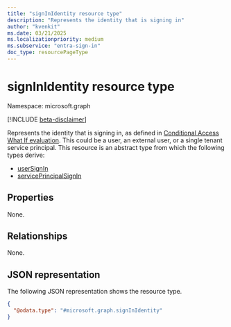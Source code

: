 ```yaml
---
title: "signInIdentity resource type"
description: "Represents the identity that is signing in"
author: "kvenkit"
ms.date: 03/21/2025
ms.localizationpriority: medium
ms.subservice: "entra-sign-in"
doc_type: resourcePageType
---
```


# signInIdentity resource type

Namespace: microsoft.graph

[!INCLUDE [beta-disclaimer](../../includes/beta-disclaimer.md)]

Represents the identity that is signing in, as defined in [Conditional Access What If evaluation](../api/conditionalaccessroot-evaluate.md). This could be a user, an external user, or a single tenant service principal. This resource is an abstract type from which the following types derive:
- [userSignIn](../resources/usersignin.md)
- [servicePrincipalSignIn](../resources/serviceprincipalsignin.md)

## Properties
None.

## Relationships
None.

## JSON representation
The following JSON representation shows the resource type.
<!-- {
  "blockType": "resource",
  "@odata.type": "microsoft.graph.signInIdentity"
}
-->
``` json
{
  "@odata.type": "#microsoft.graph.signInIdentity"
}
```

